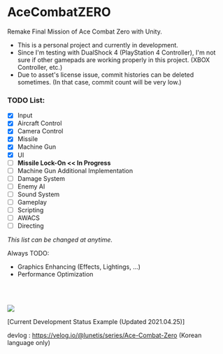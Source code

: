 # AceCombatZERO
Remake Final Mission of Ace Combat Zero with Unity.

* This is a personal project and currently in development.
* Since I'm testing with DualShock 4 (PlayStation 4 Controller), I'm not sure if other gamepads are working properly in this project. (XBOX Controller, etc.)
* Due to asset's license issue, commit histories can be deleted sometimes. (In that case, commit count will be very low.)

### TODO List:
- [x] Input
- [x] Aircraft Control
- [x] Camera Control
- [x] Missile
- [x] Machine Gun
- [x] UI
- [ ] **Missile Lock-On << In Progress**
- [ ] Machine Gun Additional Implementation
- [ ] Damage System
- [ ] Enemy AI
- [ ] Sound System
- [ ] Gameplay
- [ ] Scripting
- [ ] AWACS
- [ ] Directing

*This list can be changed at anytime.*

Always TODO:
- Graphics Enhancing (Effects, Lightings, ...)
- Performance Optimization

<br>
<br>

![](https://github.com/lunetis/AceCombatZERO/blob/main/0425.gif)

[Current Development Status Example (Updated 2021.04.25)]

devlog : https://velog.io/@lunetis/series/Ace-Combat-Zero (Korean language only)
